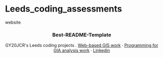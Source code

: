 # Leeds_coding_assessments
website

  <h3 align="center">Best-README-Template</h3>

  <p align="center">
   GY20JCR's Leeds coding projects
    .
    <a href="https://github.com/othneildrew/Best-README-Template">Web-based GIS work</a>
    ·
    <a href="https://github.com/othneildrew/Best-README-Template/issues">Programming for GIA analysis work</a>
    ·
    <a href="https://github.com/othneildrew/Best-README-Template/issues">Linkedin</a>
  </p>
</p>
